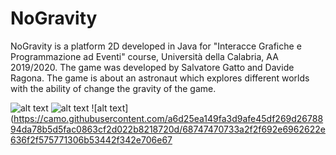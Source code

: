 # NoGravity
NoGravity is a platform 2D developed in Java for "Interacce Grafiche e Programmazione ad Eventi" course, Università della Calabria, AA 2019/2020.
The game was developed by Salvatore Gatto and Davide Ragona.
The game is about an astronaut which explores different worlds with the ability of change the gravity of the game.


![alt text](https://camo.githubusercontent.com/00b6b271eb53274d53725af8a8e68fc3ca9eb1f53514262b846260b1c6c30877/68747470733a2f2f692e6962622e636f2f3644326a4454562f312e6a7067)
![alt text](https://camo.githubusercontent.com/c67822a287e35f2dcf0f74fbe6608eb928882480f769a9ba1cd16064ad47ee7b/68747470733a2f2f692e6962622e636f2f314d335a3539442f322e706e67)
![alt text](https://camo.githubusercontent.com/a6d25ea149fa3d9afe45df269d2678894da78b5d5fac0863cf2d022b8218720d/68747470733a2f2f692e6962622e636f2f575771306b53442f342e706e67
